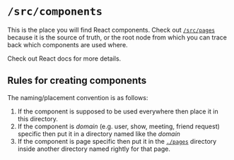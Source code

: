 # `/src/components`

This is the place you will find React
components. Check out [`/src/pages`](../pages)
because it is the source of truth, or the root
node from which you can trace back
which components are used where.

Check out React docs for more details.

## Rules for creating components

The naming/placement convention is as follows:

1. If the component is supposed to be used everywhere then place it in
   this directory.
2. If the component is *domain* (e.g. user, show, meeting, friend request) specific
   then put it in a directory named like the *domain*
3. If the component is page specific then put it in the [`./pages`](./pages)
   directory inside another directory named rightly for that page.